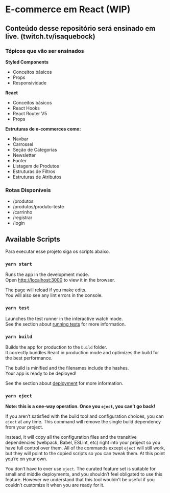 # E-commerce em React (WIP)

## Conteúdo desse repositório será ensinado em live. (twitch.tv/isaquebock)

### Tópicos que vão ser ensinados

**Styled Components**
- Conceitos básicos
- Props
- Responsividade

**React**
- Conceitos básicos
- React Hooks
- React Router V5
- Props

**Estruturas de e-commerces como:** 
- Navbar
- Carrossel
- Seção de Categorias
- Newsletter
- Footer
- Listagem de Produtos
- Estruturas de Filtros
- Estruturas de Atributos

### Rotas Disponíveis
- /produtos
- /produtos/produto-teste
- /carrinho
- /registrar
- /login

## Available Scripts

Para executar esse projeto siga os scripts abaixo.

### `yarn start`

Runs the app in the development mode.\
Open [http://localhost:3000](http://localhost:3000) to view it in the browser.

The page will reload if you make edits.\
You will also see any lint errors in the console.

### `yarn test`

Launches the test runner in the interactive watch mode.\
See the section about [running tests](https://facebook.github.io/create-react-app/docs/running-tests) for more information.

### `yarn build`

Builds the app for production to the `build` folder.\
It correctly bundles React in production mode and optimizes the build for the best performance.

The build is minified and the filenames include the hashes.\
Your app is ready to be deployed!

See the section about [deployment](https://facebook.github.io/create-react-app/docs/deployment) for more information.

### `yarn eject`

**Note: this is a one-way operation. Once you `eject`, you can’t go back!**

If you aren’t satisfied with the build tool and configuration choices, you can `eject` at any time. This command will remove the single build dependency from your project.

Instead, it will copy all the configuration files and the transitive dependencies (webpack, Babel, ESLint, etc) right into your project so you have full control over them. All of the commands except `eject` will still work, but they will point to the copied scripts so you can tweak them. At this point you’re on your own.

You don’t have to ever use `eject`. The curated feature set is suitable for small and middle deployments, and you shouldn’t feel obligated to use this feature. However we understand that this tool wouldn’t be useful if you couldn’t customize it when you are ready for it.
